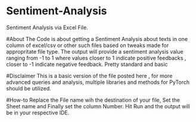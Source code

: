 # Sentiment-Analysis
Sentiment Analysis via Excel File.

#About
The Code is about getting a Sentiment Analysis about texts in one column of excel/csv or other such files based on tweaks made for appropritate file type. The output will provide a sentiment analysis value ranging from -1 to 1 where values closer to 1 indicate positive feedbacks , closer to -1 indicate negative feedback. Pretty standard and basic

#Disclaimer
This is a basic version of the file posted here , for more advanced queries and analysis, multiple libraries and methods for PyTorch should be utilized.

#How-to
Replace the File name wih the destination of your file, Set the Sheet name and Finally set the column Number. Hit Run and the output will be in your respective IDE.
